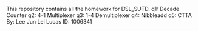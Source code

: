 This repository contains all the homework for DSL_SUTD. 
q1: Decade Counter
q2: 4-1 Multiplexer
q3: 1-4 Demultiplexer
q4: Nibbleadd
q5: CTTA
By: Lee Jun Lei Lucas
ID: 1006341
